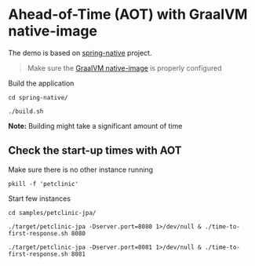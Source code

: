 # Ahead-of-Time (AOT) with GraalVM native-image

The demo is based on [spring-native](https://github.com/spring-projects-experimental/spring-native) project.

>Make sure the [GraalVM native-image](https://www.graalvm.org/downloads/) is properly configured

Build the application

```
cd spring-native/
```

```
./build.sh
```
**Note:** Building might take a significant amount of time

## Check the start-up times with AOT

Make sure there is no other instance running

```
pkill -f 'petclinic'
```

Start few instances

```
cd samples/petclinic-jpa/
```

```
./target/petclinic-jpa -Dserver.port=8080 1>/dev/null & ./time-to-first-response.sh 8080
```
```
./target/petclinic-jpa -Dserver.port=8081 1>/dev/null & ./time-to-first-response.sh 8081
```
